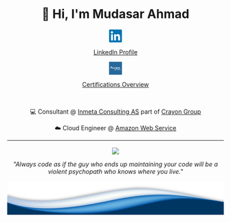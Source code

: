 <h1 align="center">👋 Hi, I'm Mudasar Ahmad</h1>

<div align="center">
<a href="https://www.linkedin.com/in/mudasar-ahmad/"><img align="center" height="30" src="https://raw.githubusercontent.com/mudasar187/mudasar187/master/linkedin.png">
<p>LinkedIn Profile</p></a>
<a href="https://www.youracclaim.com/users/mudasar-ahmad.4412309d/badges"><img align="center" height="30" src="https://raw.githubusercontent.com/mudasar187/mudasar187/master/acclaim.png">
<p>Certifications Overview</p></a>
<br>
</div>
<p align="center">
💻 Consultant @ <a href="https://inmeta.no/">Inmeta Consulting AS</a> part of <a href="https://www.crayon.com/">Crayon Group</a>
</p>
<p align="center">
☁️ Cloud Engineer @ <a href="https://aws.amazon.com/">Amazon Web Service<a/>
</p>

---

<p align='center'>
<img align='center' src="https://rushter.com/counter.svg">
 </p>
 <p align="center">
 <em>"Always code as if the guy who ends up maintaining your code will be a violent psychopath who knows where you live."</em>
 </p>

 <img src="https://raw.githubusercontent.com/mudasar187/mudasar187/master/wave.png">
